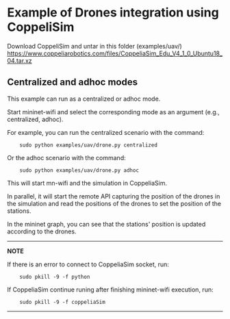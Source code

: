 # Example of Drones integration using CoppeliSim

Download CoppeliSim and untar in this folder (examples/uav/)
https://www.coppeliarobotics.com/files/CoppeliaSim_Edu_V4_1_0_Ubuntu18_04.tar.xz

## Centralized and adhoc modes

This example can run as a centralized or adhoc mode. 

Start mininet-wifi and select the corresponding mode as an argument (e.g., centralized, adhoc). 

For example, you can run the centralized scenario with the command:

		sudo python examples/uav/drone.py centralized

Or the adhoc scenario with the command:

		sudo python examples/uav/drone.py adhoc

This will start mn-wifi and the simulation in CoppeliaSim.

In parallel, it will start the remote API capturing the position of the drones in the simulation and read the positions of the drones to set the position of the stations.

In the mininet graph, you can see that the stations' position is updated according to the drones.

---
**NOTE**

If there is an error to connect to CoppeliaSim socket, run:
		
		sudo pkill -9 -f python

If CoppeliaSim continue runing after finishing mininet-wifi execution, run:

		sudo pkill -9 -f coppeliaSim
---
